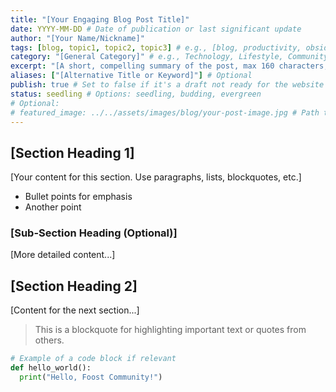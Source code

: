 ```yaml
---
title: "[Your Engaging Blog Post Title]"
date: YYYY-MM-DD # Date of publication or last significant update
author: "[Your Name/Nickname]"
tags: [blog, topic1, topic2, topic3] # e.g., [blog, productivity, obsidian, digital-garden]
category: "[General Category]" # e.g., Technology, Lifestyle, Community News, Food Thoughts
excerpt: "[A short, compelling summary of the post, max 160 characters, for SEO and previews]"
aliases: ["[Alternative Title or Keyword]"] # Optional
publish: true # Set to false if it's a draft not ready for the website yet
status: seedling # Options: seedling, budding, evergreen
# Optional:
# featured_image: ../../assets/images/blog/your-post-image.jpg # Path to a featured image for this post
---
```


<!-- 
Optional Featured Image:
If you have a featured image, uncomment the `featured_image` line above and link it.
Make sure the image is in `assets/images/blog/`.
You can also embed it below if you prefer, like this:
![[../../assets/images/blog/your-post-image.jpg]]
-->

<!-- Start with a brief introduction or a hook to grab the reader's attention. -->

## [Section Heading 1]

[Your content for this section. Use paragraphs, lists, blockquotes, etc.]

*   Bullet points for emphasis
*   Another point

### [Sub-Section Heading (Optional)]

[More detailed content...]

## [Section Heading 2]

[Content for the next section...]

> This is a blockquote for highlighting important text or quotes from others.

```python
# Example of a code block if relevant
def hello_world():
  print("Hello, Foost Community!")